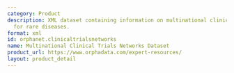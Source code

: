 ```yaml
---
category: Product
description: XML dataset containing information on multinational clinical trial networks
  for rare diseases.
format: xml
id: orphanet.clinicaltrialsnetworks
name: Multinational Clinical Trials Networks Dataset
product_url: https://www.orphadata.com/expert-resources/
layout: product_detail
---
```

